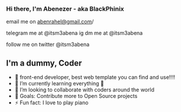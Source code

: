 ### Hi there, I'm Abenezer - aka BlackPhinix  

email me on abenrahel@gmail.com/

telegram me at @itsm3abena
ig dm me at @itsm3abena

follow me on twitter @itsm3abena

## I'm a dummy, Coder

- 🔭 front-end developer, best web template you can find and use!!!!
- 🌱 I’m currently learning everything 🤣
- 👯 I’m looking to collaborate with coders around the world
- 🥅 Goals: Contribute more to Open Source projects
- ⚡ Fun fact: I love to play piano 




